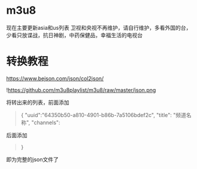 # m3u8
现在主要更新asia和us列表
卫视和央视不再维护，请自行维护，多看外国的台，少看只放谍战，抗日神剧，中药保健品，幸福生活的电视台

# 转换教程

https://www.bejson.com/json/col2json/

!https://github.com/m3u8playlist/m3u8/raw/master/json.png

将转出来的列表，前面添加

>{
>	"uuid":"64350b50-a810-4901-b86b-7a5106bdef2c",
>	"title": "频道名称",
>	"channels": 
  
  
  后面添加
  
>  }
  
  即为完整的json文件了

